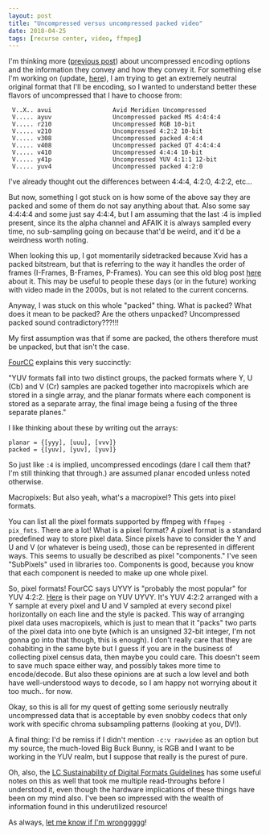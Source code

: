 ```yaml
---
layout: post
title: "Uncompressed versus uncompressed packed video"
date: 2018-04-25
tags: [recurse center, video, ffmpeg]
---
```


I'm thinking more ([previous post](http://bits.ashleyblewer.com/blog/2018/04/03/exploring-codecs-and-data-streams/)) about uncompressed encoding options and the information they convey and how they convey it. For something else I'm working on (update, [here](http://bits.ashleyblewer.com/blog/2018/04/26/what-does-audiovisual-compression-look-like/)), I am trying to get an extremely neutral original format that I'll be encoding, so I wanted to understand better these flavors of uncompressed that I have to choose from:


```
 V..X.. avui                 Avid Meridien Uncompressed
 V..... ayuv                 Uncompressed packed MS 4:4:4:4
 V..... r210                 Uncompressed RGB 10-bit
 V..... v210                 Uncompressed 4:2:2 10-bit
 V..... v308                 Uncompressed packed 4:4:4
 V..... v408                 Uncompressed packed QT 4:4:4:4
 V..... v410                 Uncompressed 4:4:4 10-bit
 V..... y41p                 Uncompressed YUV 4:1:1 12-bit
 V..... yuv4                 Uncompressed packed 4:2:0
```



I've already thought out the differences between 4:4:4, 4:2:0, 4:2:2, etc... 

But now, something I got stuck on is how some of the above say they are packed and some of them do not say anything about that. Also some say 4:4:4:4 and some just say 4:4:4, but I am assuming that the last :4 is implied present, since its the alpha channel and AFAIK it is always sampled every time, no sub-sampling going on because that'd be weird, and it'd be a weirdness worth noting.

When looking this up, I got momentarily sidetracked because Xvid has a packed bitstream, but that is referring to the way it handles the order of frames (I-Frames, B-Frames, P-Frames). You can see this old blog post [here](http://itsjustonesandzeros.blogspot.com/2007/01/what-is-packed-bitstream.html) about it. This may be useful to people these days (or in the future) working with video made in the 2000s, but is not related to the current concerns.

Anyway, I was stuck on this whole "packed" thing. What is packed? What does it mean to be packed? Are the others unpacked? Uncompressed packed sound contradictory???!!!

My first assumption was that if some are packed, the others therefore must be unpacked, but that isn't the case. 

[FourCC](http://www.fourcc.org/yuv.php#Packed%20YUV%20Formats) explains this very succinctly:  

"YUV formats fall into two distinct groups, the packed formats where Y, U (Cb) and V (Cr) samples are packed together into macropixels which are stored in a single array, and the planar formats where each component is stored as a separate array, the final image being a fusing of the three separate planes."

I like thinking about these by writing out the arrays:  

```
planar = {[yyy], [uuu], [vvv]}  
packed = {[yuv], [yuv], [yuv]}
```

So just like `:4` is implied, uncompressed encodings (dare I call them that? I'm still thinking that through.) are assumed planar encoded unless noted otherwise. 

Macropixels: But also yeah, what's a macropixel? This gets into pixel formats.

You can list all the pixel formats supported by ffmpeg with `ffmpeg -pix_fmts`. There are a lot! What is a pixel format? A pixel format is a standard predefined way to store pixel data. Since pixels have to consider the Y and U and V (or whatever is being used), those can be represented in different ways. This seems to usually be described as pixel "components." I've seen "SubPixels" used in libraries too. Components is good, because you know that each component is needed to make up one whole pixel. 

So, pixel formats! FourCC says UYVY is "probably the most popular" for YUV 4:2:2. [Here](http://www.fourcc.org/pixel-format/yuv-uyvy/) is their page on YUV UYVY. It's YUV 4:2:2 arranged with a Y sample at every pixel and U and V sampled at every second pixel horizontally on each line and the style is packed. This way of arranging pixel data uses macropixels, which is just to mean that it "packs" two parts of the pixel data into one byte (which is an unsigned 32-bit integer, I'm not gonna go into that though, this is enough). I don't really care that they are cohabiting in the same byte but I guess if you are in the business of collecting pixel census data, then maybe you could care. This doesn't seem to save much space either way, and possibly takes more time to encode/decode. But also these opinions are at such a low level and both have well-understood ways to decode, so I am happy not worrying about it too much.. for now.

Okay, so this is all for my quest of getting some seriously neutrally uncompressed data that is acceptable by even snobby codecs that only work with specific chroma subsampling patterns (looking at you, DV!).

A final thing: I'd be remiss if I didn't mention `-c:v rawvideo` as an option but my source, the much-loved Big Buck Bunny, is RGB and I want to be working in the YUV realm, but I suppose that really is the purest of pure.

Oh, also, the [LC Sustainability of Digital Formats Guidelines](https://www.loc.gov/preservation/digital/formats/fdd/fdd000352.shtml#notes) has some useful notes on this as well that took me multiple read-throughs before I understood it, even though the hardware implications of these things have been on my mind also. I've been so impressed with the wealth of information found in this underutilized resource!

As always, [let me know if I'm wronggggg](https://twitter.com/ablwr)!